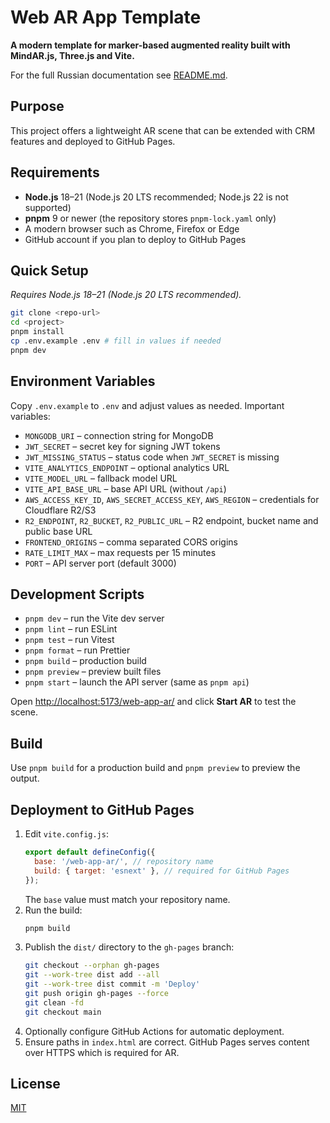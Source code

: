 # Web AR App Template

**A modern template for marker-based augmented reality built with MindAR.js, Three.js and Vite.**

For the full Russian documentation see [README.md](./README.md).

## Purpose

This project offers a lightweight AR scene that can be extended with CRM features and deployed to GitHub Pages.

## Requirements

- **Node.js** 18–21 (Node.js 20 LTS recommended; Node.js 22 is not supported)
- **pnpm** 9 or newer (the repository stores `pnpm-lock.yaml` only)
- A modern browser such as Chrome, Firefox or Edge
- GitHub account if you plan to deploy to GitHub Pages

## Quick Setup

_Requires Node.js 18–21 (Node.js 20 LTS recommended)._

```bash
git clone <repo-url>
cd <project>
pnpm install
cp .env.example .env # fill in values if needed
pnpm dev
```

## Environment Variables

Copy `.env.example` to `.env` and adjust values as needed. Important variables:

- `MONGODB_URI` – connection string for MongoDB
- `JWT_SECRET` – secret key for signing JWT tokens
- `JWT_MISSING_STATUS` – status code when `JWT_SECRET` is missing
- `VITE_ANALYTICS_ENDPOINT` – optional analytics URL
- `VITE_MODEL_URL` – fallback model URL
- `VITE_API_BASE_URL` – base API URL (without `/api`)
- `AWS_ACCESS_KEY_ID`, `AWS_SECRET_ACCESS_KEY`, `AWS_REGION` – credentials for Cloudflare R2/S3
- `R2_ENDPOINT`, `R2_BUCKET`, `R2_PUBLIC_URL` – R2 endpoint, bucket name and public base URL
- `FRONTEND_ORIGINS` – comma separated CORS origins
- `RATE_LIMIT_MAX` – max requests per 15 minutes
- `PORT` – API server port (default 3000)

## Development Scripts

- `pnpm dev` – run the Vite dev server
- `pnpm lint` – run ESLint
- `pnpm test` – run Vitest
- `pnpm format` – run Prettier
- `pnpm build` – production build
- `pnpm preview` – preview built files
- `pnpm start` – launch the API server (same as `pnpm api`)

Open [http://localhost:5173/web-app-ar/](http://localhost:5173/web-app-ar/) and click **Start AR** to test the scene.

## Build

Use `pnpm build` for a production build and `pnpm preview` to preview the output.

## Deployment to GitHub Pages

1. Edit `vite.config.js`:
   ```js
   export default defineConfig({
     base: '/web-app-ar/', // repository name
     build: { target: 'esnext' }, // required for GitHub Pages
   });
   ```
   The `base` value must match your repository name.
2. Run the build:
   ```bash
   pnpm build
   ```
3. Publish the `dist/` directory to the `gh-pages` branch:
   ```bash
   git checkout --orphan gh-pages
   git --work-tree dist add --all
   git --work-tree dist commit -m 'Deploy'
   git push origin gh-pages --force
   git clean -fd
   git checkout main
   ```
4. Optionally configure GitHub Actions for automatic deployment.
5. Ensure paths in `index.html` are correct. GitHub Pages serves content over HTTPS which is required for AR.

## License

[MIT](./LICENSE)
